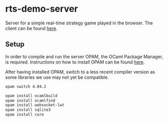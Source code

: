 # rts-demo-server

Server for a simple real-time strategy game played in the browser.
The client can be found [here](https://github.com/photz/rts-demo-client).

## Setup

In order to compile and run the server OPAM, the OCaml Package Manager, is required.  Instructions on how to install OPAM can be found [here](https://opam.ocaml.org/doc/Install.html).

After having installed OPAM, switch to a less recent compiler version as some libraries we use may not yet be compatible.

```sh
opam switch 4.04.2
```

```sh
opam install ocamlbuild
opam install ocamlfind
opam install websocket-lwt
opam install sqlite3
opam install core
```
